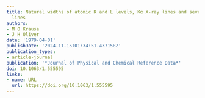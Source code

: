 ```yaml
---
title: Natural widths of atomic K and L levels, Kα X‐ray lines and several KLL Auger
  lines
authors:
- M O Krause
- J H Oliver
date: '1979-04-01'
publishDate: '2024-11-15T01:34:51.437158Z'
publication_types:
- article-journal
publication: '*Journal of Physical and Chemical Reference Data*'
doi: 10.1063/1.555595
links:
- name: URL
  url: https://doi.org/10.1063/1.555595
---
```

